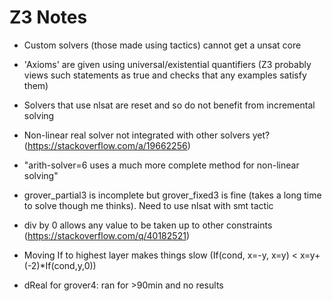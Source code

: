 # Z3 Notes

- Custom solvers (those made using tactics) cannot get a unsat core

- 'Axioms' are given using universal/existential quantifiers (Z3 probably views such statements as true and checks that any examples satisfy them)

- Solvers that use nlsat are reset and so do not benefit from incremental solving

- Non-linear real solver not integrated with other solvers yet? (https://stackoverflow.com/a/19662256)

- "arith-solver=6 uses a much more complete method for non-linear solving"

- grover_partial3 is incomplete but grover_fixed3 is fine (takes a long time to solve though me thinks). Need to use nlsat with smt tactic

- div by 0 allows any value to be taken up to other constraints (https://stackoverflow.com/q/40182521)

- Moving If to highest layer makes things slow (If(cond, x=-y, x=y) < x=y+(-2)*If(cond,y,0))

- dReal for grover4: ran for >90min and no results
